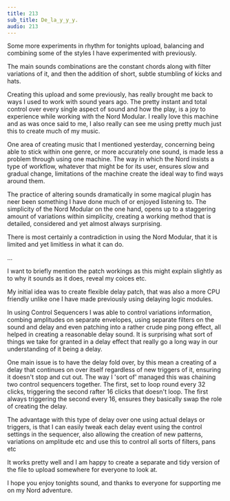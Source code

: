 ```yaml
---
title: 213
sub_title: De_la_y_y_y.
audio: 213
---
```


Some more experiments in rhythm for tonights upload, balancing and combining some of the styles I have experimented with previously. 

The main sounds combinations are the constant chords along with filter variations of it, and then the addition of short, subtle stumbling of kicks and hats.

Creating this upload and some previously, has really brought me back to ways I used to work with sound years ago. The pretty instant and total control over every single aspect of sound and how the play, is a joy to experience while working with the Nord Modular. I really love this machine and as was once said to me, I also really can see me using pretty much just this to create much of my music.

One area of creating music that I mentioned yesterday, concerning being able to stick within one genre, or more accurately one sound, is made less a problem through using one machine. The way in which the Nord insists a type of workflow, whatever that might be for its user, ensures slow and gradual change, limitations of the machine create the ideal way to find ways around them.

The practice of altering sounds dramatically in some magical plugin has neer been something I have done much of or enjoyed listening to. The simplicity of the Nord Modular on  the one hand, opens up to a staggering amount of variations within simplicity, creating a working method that is detailed, considered and yet almost always surprising.

There is most certainly a contradiction in using the Nord Modular, that it is limited and yet limitless in what it can do.

…

I want to briefly mention the patch workings as this might explain slightly as to why it sounds as it does, reveal my coices etc. 

My initial idea was to create flexible delay patch, that was also a more CPU friendly unlike one I have made previously using delaying logic modules. 

In using Control Sequencers I was able to control variations information, combing amplitudes on separate envelopes, using separate filters on the sound and delay and even patching into a rather crude ping pong effect, all helped in creating a reasonable delay sound. It is surprising what sort of things we take for granted in a delay effect that really go a long way in our understanding of it being a delay.

One main issue is to have the delay fold over, by this mean a creating of a delay that continues on over itself regardless of new triggers of it, ensuring it doesn't stop and cut out. The way I 'sort of' managed this was chaining two control sequencers together. The first, set to loop round every 32 clicks, triggering the second rafter 16 clicks that doesn't loop. The first always triggering the second every 16, ensures they basically swap the role of creating the delay.

The advantage with this type of delay over one using actual delays or triggers, is that I can easily tweak each delay event using the control settings in the sequencer, also allowing the creation of new patterns, variations on amplitude etc and use this to control all sorts of filters, pans etc

It works pretty well and I am happy to create a separate and tidy version of the file to upload somewhere for everyone to look at.

I hope you enjoy tonights sound, and thanks to everyone for supporting me on my Nord adventure.
